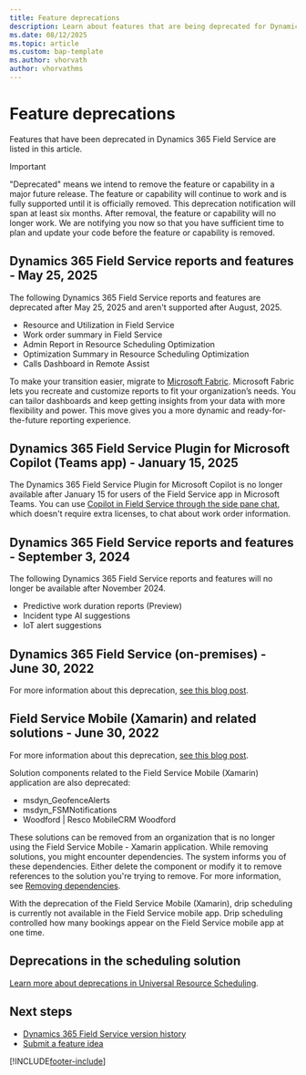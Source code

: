 ```yaml
---
title: Feature deprecations
description: Learn about features that are being deprecated for Dynamics 365 Field Service.
ms.date: 08/12/2025
ms.topic: article
ms.custom: bap-template
ms.author: vhorvath
author: vhorvathms
---
```


# Feature deprecations

Features that have been deprecated in Dynamics 365 Field Service are listed in this article.

> [!IMPORTANT]
> "Deprecated" means we intend to remove the feature or capability in a major future release. The feature or capability will continue to work and is fully supported until it is officially removed. This deprecation notification will span at least six months. After removal, the feature or capability will no longer work. We are notifying you now so that you have sufficient time to plan and update your code before the feature or capability is removed.

## Dynamics 365 Field Service reports and features - May 25, 2025

The following Dynamics 365 Field Service reports and features are deprecated after May 25, 2025 and aren't supported after August, 2025.

 - Resource and Utilization in Field Service
 - Work order summary in Field Service
 - Admin Report in Resource Scheduling Optimization
 - Optimization Summary in Resource Scheduling Optimization
 - Calls Dashboard in Remote Assist

To make your transition easier, migrate to [Microsoft Fabric](/fabric/fundamentals/microsoft-fabric-overview). Microsoft Fabric lets you recreate and customize reports to fit your organization’s needs. You can tailor dashboards and keep getting insights from your data with more flexibility and power. This move gives you a more dynamic and ready-for-the-future reporting experience.

## Dynamics 365 Field Service Plugin for Microsoft Copilot (Teams app) - January 15, 2025

The Dynamics 365 Field Service Plugin for Microsoft Copilot is no longer available after January 15 for users of the Field Service app in Microsoft Teams. You can use [Copilot in Field Service through the side pane chat](copilot-side-pane.md), which doesn't require extra licenses, to chat about work order information.

## Dynamics 365 Field Service reports and features - September 3, 2024

The following Dynamics 365 Field Service reports and features will no longer be available after November 2024.
- Predictive work duration reports (Preview)
- Incident type AI suggestions
- IoT alert suggestions

## Dynamics 365 Field Service (on-premises) - June 30, 2022

For more information about this deprecation, [see this blog post](https://cloudblogs.microsoft.com/dynamics365/it/2021/06/30/dynamics-365-field-service-on-premises-use-rights-to-retire-on-june-30-2022/).

## Field Service Mobile (Xamarin) and related solutions - June 30, 2022

For more information about this deprecation, [see this blog post](https://cloudblogs.microsoft.com/dynamics365/it/2020/05/01/next-generation-field-service-mobile-app-available/).

Solution components related to the Field Service Mobile (Xamarin) application are also deprecated:
- msdyn_GeofenceAlerts
- msdyn_FSMNotifications
- Woodford | Resco MobileCRM Woodford

These solutions can be removed from an organization that is no longer using the Field Service Mobile - Xamarin application. While removing solutions, you might encounter dependencies. The system informs you of these dependencies. Either delete the component or modify it to remove references to the solution you're trying to remove. For more information, see [Removing dependencies](/power-platform/alm/removing-dependencies).

With the deprecation of the Field Service Mobile (Xamarin), drip scheduling is currently not available in the Field Service mobile app. Drip scheduling controlled how many bookings appear on the Field Service mobile app at one time.

## Deprecations in the scheduling solution

[Learn more about deprecations in Universal Resource Scheduling](../common-scheduler/deprecations.md).

## Next steps

- [Dynamics 365 Field Service version history](version-history.md)
- [Submit a feature idea](https://experience.dynamics.com/ideas/categories/?forum=bee3d862-df65-e811-a95d-000d3a1be7ad&forumName=Dynamics%20365%20for%20Field%20Service)

[!INCLUDE[footer-include](../includes/footer-banner.md)]
